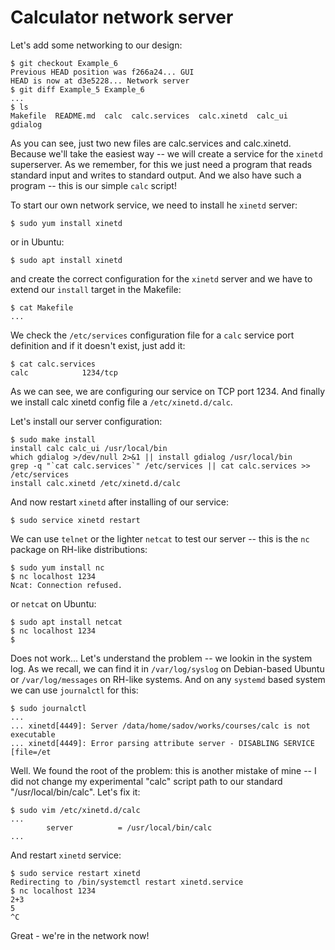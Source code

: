 # Calculator network server

Let's add some networking to our design:
```
$ git checkout Example_6
Previous HEAD position was f266a24... GUI
HEAD is now at d3e5228... Network server
$ git diff Example_5 Example_6
...
$ ls
Makefile  README.md  calc  calc.services  calc.xinetd  calc_ui  gdialog
```
As you can see, just two new files are calc.services and calc.xinetd. Because we'll take the easiest way -- we will create a service for the `xinetd` superserver. As we remember, for this we just need a program that reads standard input and writes to standard output. And we also have such a program -- this is our simple `calc` script!

To start our own network service, we need to install he `xinetd` server:
```
$ sudo yum install xinetd
```
or in Ubuntu:
```
$ sudo apt install xinetd
```
and create the correct configuration for the `xinetd` server and we have to extend our `install` target in the Makefile:
```
$ cat Makefile
...
```
We check the `/etc/services` configuration file for a `calc` service port definition and if it doesn't exist, just add it:
```
$ cat calc.services
calc            1234/tcp
```
As we can see, we are configuring our service on TCP port 1234. And finally we install calc xinetd config file a `/etc/xinetd.d/calc`.

Let's install our server configuration:
```
$ sudo make install
install calc calc_ui /usr/local/bin
which gdialog >/dev/null 2>&1 || install gdialog /usr/local/bin
grep -q "`cat calc.services`" /etc/services || cat calc.services >> /etc/services
install calc.xinetd /etc/xinetd.d/calc
```
And now restart `xinetd` after installing of our service:
```
$ sudo service xinetd restart
```
We can use `telnet` or the lighter `netcat` to test our server -- this is the `nc` package on RH-like distributions:
```
$ sudo yum install nc
$ nc localhost 1234
Ncat: Connection refused.
```
or `netcat` on Ubuntu:
```
$ sudo apt install netcat
$ nc localhost 1234
$
```
Does not work... Let's understand the problem -- we lookin in the system log. As we recall, we can find it in `/var/log/syslog` on Debian-based Ubuntu or `/var/log/messages` on RH-like systems. And on any `systemd` based system we can use `journalctl` for this:
```
$ sudo journalctl
...
... xinetd[4449]: Server /data/home/sadov/works/courses/calc is not executable 
... xinetd[4449]: Error parsing attribute server - DISABLING SERVICE [file=/et
```
Well. We found the root of the problem: this is another mistake of mine -- I did not change my experimental "calc" script path to our standard "/usr/local/bin/calc". Let's fix it:
```
$ sudo vim /etc/xinetd.d/calc
...
        server          = /usr/local/bin/calc
...
```
And restart `xinetd` service:
```
$ sudo service restart xinetd
Redirecting to /bin/systemctl restart xinetd.service
$ nc localhost 1234
2+3
5
^C
```
Great - we're in the network now!

